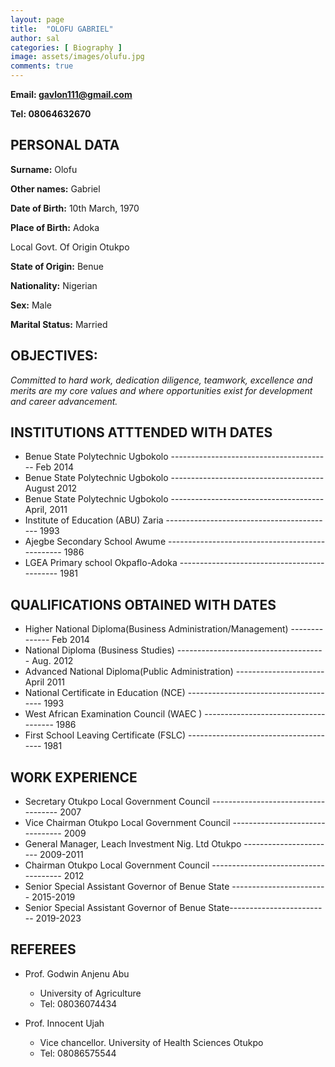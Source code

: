 ```yaml
---
layout: page
title:  "OLOFU GABRIEL"
author: sal
categories: [ Biography ]
image: assets/images/olufu.jpg
comments: true
---
```

<style>
 .page-pictures{
    width: 400px;
    height: auto;
 }
</style>


**Email: gavlon111@gmail.com**

**Tel: 08064632670**

## PERSONAL DATA

**Surname:** Olofu

**Other names:** Gabriel

**Date of Birth:** 10th March, 1970

**Place of Birth:** Adoka

Local Govt. Of Origin Otukpo

**State of Origin:** Benue

**Nationality:** Nigerian

**Sex:** Male

**Marital Status:** Married

## OBJECTIVES:

*Committed to hard work, dedication diligence, teamwork, excellence and merits are
my core values and where opportunities exist for development and career
advancement.*

## INSTITUTIONS ATTTENDED WITH DATES
* Benue State Polytechnic Ugbokolo  ---------------------------------------- Feb 2014
* Benue State Polytechnic Ugbokolo -------------------------------------- August 2012
* Benue State Polytechnic Ugbokolo -------------------------------------- April, 2011
* Institute of Education (ABU) Zaria ------------------------------------------  1993
* Ajegbe Secondary School Awume ------------------------------------------------ 1986
* LGEA Primary school Okpaflo-Adoka -------------------------------------------- 1981

## QUALIFICATIONS OBTAINED WITH DATES
* Higher National Diploma(Business Administration/Management) -------------- Feb 2014
* National Diploma (Business Studies) ------------------------------------- Aug. 2012
* Advanced National Diploma(Public Administration)  ---------------------- April 2011
* National Certificate in Education (NCE) -------------------------------------- 1993
* West African Examination Council (WAEC ) ------------------------------------- 1986
* First School Leaving Certificate (FSLC) -------------------------------------- 1981

## WORK EXPERIENCE
* Secretary Otukpo Local Government Council ------------------------------------ 2007
* Vice Chairman Otukpo Local Government Council -------------------------------- 2009
* General Manager, Leach Investment Nig. Ltd Otukpo ----------------------- 2009-2011
* Chairman Otukpo Local Government Council ------------------------------------- 2012
* Senior Special Assistant Governor of Benue State ------------------------ 2015-2019
* Senior Special Assistant Governor of Benue State------------------------- 2019-2023

## REFEREES

* Prof. Godwin Anjenu Abu
  * University of Agriculture
  * Tel: 08036074434

* Prof. Innocent Ujah
    * Vice chancellor. University of Health Sciences Otukpo
    * Tel: 08086575544